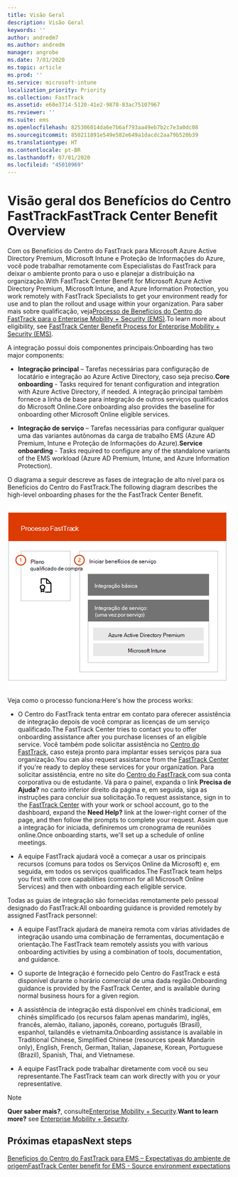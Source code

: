 ```yaml
---
title: Visão Geral
description: Visão Geral
keywords: ''
author: andredm7
ms.author: andredm
manager: angrobe
ms.date: 7/01/2020
ms.topic: article
ms.prod: ''
ms.service: microsoft-intune
localization_priority: Priority
ms.collection: FastTrack
ms.assetid: e60e3714-5120-41e2-9878-83ac75107967
ms.reviewer: ''
ms.suite: ems
ms.openlocfilehash: 825306014da6e7b6af793aa49eb7b2c7e3a0dc08
ms.sourcegitcommit: 850211891e549e582e649a1dacdc2aa79b520b39
ms.translationtype: HT
ms.contentlocale: pt-BR
ms.lasthandoff: 07/01/2020
ms.locfileid: "45010969"
---
```

# <a name="fasttrack-center-benefit-overview"></a><span data-ttu-id="15e92-103">Visão geral dos Benefícios do Centro FastTrack</span><span class="sxs-lookup"><span data-stu-id="15e92-103">FastTrack Center Benefit Overview</span></span>

<span data-ttu-id="15e92-104">Com os Benefícios do Centro do FastTrack para Microsoft Azure Active Directory Premium, Microsoft Intune e Proteção de Informações do Azure, você pode trabalhar remotamente com Especialistas do FastTrack para deixar o ambiente pronto para o uso e planejar a distribuição na organização.</span><span class="sxs-lookup"><span data-stu-id="15e92-104">With FastTrack Center Benefit for Microsoft Azure Active Directory Premium, Microsoft Intune, and Azure Information Protection, you work remotely with FastTrack Specialists to get your environment ready for use and to plan the rollout and usage within your organization.</span></span> <span data-ttu-id="15e92-105">Para saber mais sobre qualificação, veja[Processo de Benefícios do Centro do FastTrack para o Enterprise Mobility + Security (EMS)](EMS-fasttrack-process.md).</span><span class="sxs-lookup"><span data-stu-id="15e92-105">To learn more about eligibility, see [FastTrack Center Benefit Process for Enterprise Mobility + Security (EMS)](EMS-fasttrack-process.md).</span></span>

<span data-ttu-id="15e92-106">A integração possui dois componentes principais:</span><span class="sxs-lookup"><span data-stu-id="15e92-106">Onboarding has two major components:</span></span>

-   <span data-ttu-id="15e92-107">**Integração principal** – Tarefas necessárias para configuração de locatário e integração ao Azure Active Directory, caso seja preciso.</span><span class="sxs-lookup"><span data-stu-id="15e92-107">**Core onboarding** - Tasks required for tenant configuration and integration with Azure Active Directory, if needed.</span></span> <span data-ttu-id="15e92-108">A integração principal também fornece a linha de base para integração de outros serviços qualificados do Microsoft Online.</span><span class="sxs-lookup"><span data-stu-id="15e92-108">Core onboarding also provides the baseline for onboarding other Microsoft Online eligible services.</span></span>

-   <span data-ttu-id="15e92-109">**Integração de serviço** – Tarefas necessárias para configurar qualquer uma das variantes autônomas da carga de trabalho EMS (Azure AD Premium, Intune e Proteção de Informações do Azure).</span><span class="sxs-lookup"><span data-stu-id="15e92-109">**Service onboarding** - Tasks required to configure any of the standalone variants of the EMS workload (Azure AD Premium, Intune, and Azure Information Protection).</span></span>

<span data-ttu-id="15e92-110">O diagrama a seguir descreve as fases de integração de alto nível para os Benefícios do Centro do FastTrack.</span><span class="sxs-lookup"><span data-stu-id="15e92-110">The following diagram describes the high-level onboarding phases for the the FastTrack Center Benefit.</span></span>

![As fases de integração de alto nível do uso dos Benefícios do Centro do FastTrack](./media/ft-onboarding-process.png)

<span data-ttu-id="15e92-112">Veja como o processo funciona:</span><span class="sxs-lookup"><span data-stu-id="15e92-112">Here's how the process works:</span></span>

- <span data-ttu-id="15e92-113">O Centro do FastTrack tenta entrar em contato para oferecer assistência de integração depois de você comprar as licenças de um serviço qualificado.</span><span class="sxs-lookup"><span data-stu-id="15e92-113">The FastTrack Center tries to contact you to offer onboarding assistance after you purchase licenses of an eligible service.</span></span> <span data-ttu-id="15e92-114">Você também pode solicitar assistência no [Centro do FastTrack](https://go.microsoft.com/fwlink/?linkid=780698), caso esteja pronto para implantar esses serviços para sua organização.</span><span class="sxs-lookup"><span data-stu-id="15e92-114">You can also request assistance from the [FastTrack Center](https://go.microsoft.com/fwlink/?linkid=780698) if you're ready to deploy these services for your organization.</span></span> <span data-ttu-id="15e92-115">Para solicitar assistência, entre no site do [Centro do FastTrack ](https://go.microsoft.com/fwlink/?linkid=780698) com sua conta corporativa ou de estudante. Vá para o painel, expanda o link **Precisa de Ajuda?** no canto inferior direito da página e, em seguida, siga as instruções para concluir sua solicitação.</span><span class="sxs-lookup"><span data-stu-id="15e92-115">To request assistance, sign in to the [FastTrack Center](https://go.microsoft.com/fwlink/?linkid=780698) with your work or school account, go to the dashboard, expand the **Need Help?** link at the lower-right corner of the page, and then follow the prompts to complete your request.</span></span> <span data-ttu-id="15e92-116">Assim que a integração for iniciada, definiremos um cronograma de reuniões online.</span><span class="sxs-lookup"><span data-stu-id="15e92-116">Once onboarding starts, we'll set up a schedule of online meetings.</span></span>

-   <span data-ttu-id="15e92-117">A equipe FastTrack ajudará você a começar a usar os principais recursos (comuns para todos os Serviços Online da Microsoft) e, em seguida, em todos os serviços qualificados.</span><span class="sxs-lookup"><span data-stu-id="15e92-117">The FastTrack team helps you first with core capabilities (common for all Microsoft Online Services) and then with onboarding each eligible service.</span></span>

<span data-ttu-id="15e92-118">Todas as guias de integração são fornecidas remotamente pelo pessoal designado do FastTrack:</span><span class="sxs-lookup"><span data-stu-id="15e92-118">All onboarding guidance is provided remotely by assigned FastTrack personnel:</span></span>

-   <span data-ttu-id="15e92-119">A equipe FastTrack ajudará de maneira remota com várias atividades de integração usando uma combinação de ferramentas, documentação e orientação.</span><span class="sxs-lookup"><span data-stu-id="15e92-119">The FastTrack team remotely assists you with various onboarding activities by using a combination of tools, documentation, and guidance.</span></span>

-   <span data-ttu-id="15e92-120">O suporte de Integração é fornecido pelo Centro do FastTrack e está disponível durante o horário comercial de uma dada região.</span><span class="sxs-lookup"><span data-stu-id="15e92-120">Onboarding guidance is provided by the FastTrack Center, and is available during normal business hours for a given region.</span></span>

-   <span data-ttu-id="15e92-121">A assistência de integração está disponível em chinês tradicional, em chinês simplificado (os recursos falam apenas mandarim), inglês, francês, alemão, italiano, japonês, coreano, português (Brasil), espanhol, tailandês e vietnamita.</span><span class="sxs-lookup"><span data-stu-id="15e92-121">Onboarding assistance is available in Traditional Chinese, Simplified Chinese (resources speak Mandarin only), English, French, German, Italian, Japanese, Korean, Portuguese (Brazil), Spanish, Thai, and Vietnamese.</span></span>

-   <span data-ttu-id="15e92-122">A equipe FastTrack pode trabalhar diretamente com você ou seu representante.</span><span class="sxs-lookup"><span data-stu-id="15e92-122">The FastTrack team can work directly with you or your representative.</span></span>

> [!NOTE]
> <span data-ttu-id="15e92-123">**Quer saber mais?**, consulte[Enterprise Mobility + Security](https://www.microsoft.com/cloud-platform/enterprise-mobility).</span><span class="sxs-lookup"><span data-stu-id="15e92-123">**Want to learn more?** see [Enterprise Mobility + Security](https://www.microsoft.com/cloud-platform/enterprise-mobility).</span></span>

## <a name="next-steps"></a><span data-ttu-id="15e92-124">Próximas etapas</span><span class="sxs-lookup"><span data-stu-id="15e92-124">Next steps</span></span>

[<span data-ttu-id="15e92-125">Benefícios do Centro do FastTrack para EMS – Expectativas do ambiente de origem</span><span class="sxs-lookup"><span data-stu-id="15e92-125">FastTrack Center benefit for EMS - Source environment expectations</span></span>](EMS-source-environment-expectations.md)

